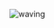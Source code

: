 ![waving](https://capsule-render.vercel.app/api?type=waving&height=200&text=Predict%20Crypto%20Price%20With%20LSTM&fontAlign=0&fontAlignY=40&color=gradient&fontSize=30)
